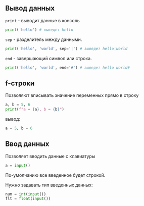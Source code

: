 ## Вывод данных

`print` - выводит данные в консоль

```python
print('hello') # выведет hello
```

`sep` - разделитель между данными.

```python
print('hello', 'world', sep='|') # выведет hello|world
```

`end` - завершающий символ или строка.

```python
print('hello', 'world', end='#') # выведет hello world#
```

## f-строки
Позволяют вписывать значение переменных прямо в строку

```python
a, b = 5, 6
print(f"a = {a}, b = {b}")
```

вывод:

```python
a = 5, b = 6
```

## Ввод данных
Позволяет вводить данные с клавиатуры

```python
a = input()
```

По-умолчанию все введенное будет строкой.

Нужно задавать тип введенных данных:

```python
num = int(input())
flt = float(input())
```
